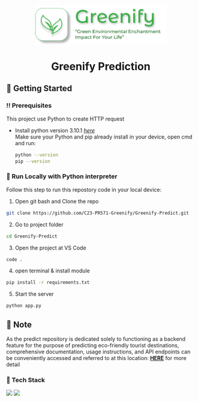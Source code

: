 <div align="center">

  <img src="https://github.com/C23-PR571-Greenify/Greenify-Documentation/blob/main/logo.png" alt="logo" width="350" height="auto" />
  <h1>Greenify Prediction</h1>
  
</div>

<!-- Getting Started -->
## 	:toolbox: Getting Started

<!-- Prerequisites -->
### :bangbang: Prerequisites

This project use Python to create HTTP request

* Install python version 3.10.1 <a href="https://www.python.org/downloads/release/python-3101/">*here*<a/> <br />
  Make sure your Python and pip already install in your device, open cmd and run:
  ```bash
  python --version
  pip --version
  ```
  
 
  <!-- Installation -->
### :running: Run Locally with Python interpreter

Follow this step to run this repostory code in your local device:
  1. Open git bash and Clone the repo
   ```sh
   git clone https://github.com/C23-PR571-Greenify/Greenify-Predict.git
   ```
  2. Go to project folder 
  ``` sh
  cd Greenify-Predict
  ``` 
3. Open the project at VS Code 
  ``` sh
  code . 
  ``` 
  4. open terminal & install module
  ``` sh
  pip install -r requirements.txt
  ``` 
  5.  Start the server
   ```sh
   python app.py
   ```
  
  <!-- Note -->
## 📌 Note
 As the predict repository is dedicated solely to functioning as a backend feature for the purpose of predicting eco-friendly tourist destinations, comprehensive documentation, usage instructions, and API endpoints can be conveniently accessed and referred to at this location: <a href="https://github.com/C23-PR571-Greenify/Greenify-Backend">**HERE**</a> for more detail
  
 <!-- TechStack -->
### :space_invader: Tech Stack
  <img src="https://img.shields.io/badge/TensorFlow-FF6F00?style=for-the-badge&logo=tensorflow&logoColor=white" />
  <img src="https://img.shields.io/badge/flask-%23000.svg?style=for-the-badge&logo=flask&logoColor=white" />
 
